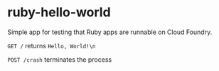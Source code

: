 # ruby-hello-world

Simple app for testing that Ruby apps are runnable on Cloud Foundry.

`GET /` returns `Hello, World!\n`

`POST /crash` terminates the process